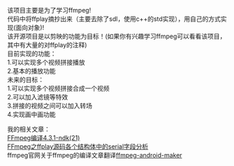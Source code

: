 该项目主要是为了学习ffmpeg!<br>
代码中将ffplay摘抄出来（主要去除了sdl，使用c++的std实现），用自己的方式实现(面向对象)!<br>
该开源项目是以剪映的功能为目标！(如果你有兴趣学习ffmpeg可以看看该项目，其中有大量的对ffplay的注释)<br>
目前实现的功能：<br>
1.可以实现多个视频拼接播放<br>
2.基本的播放功能<br>
未来的目标：<br>
1.可以实现多个视频拼接合成一个视频<br>
2.可以加入滤镜等特效<br>
3.拼接的视频之间可以加入转场<br>
4.实现画中画功能<br>

我的相关文章：<br>
[FFmpeg编译4.3.1-ndk(21)](https://www.jianshu.com/p/db5ea587facc)<br>
[FFmpeg之ffplay源码各个结构体中的serial字段分析](https://www.jianshu.com/p/8312e0e462ac)<br>
ffmpeg官网关于ffmpeg的编译文章翻译[ffmpeg-android-maker](https://www.jianshu.com/p/c2f58e21f671)
